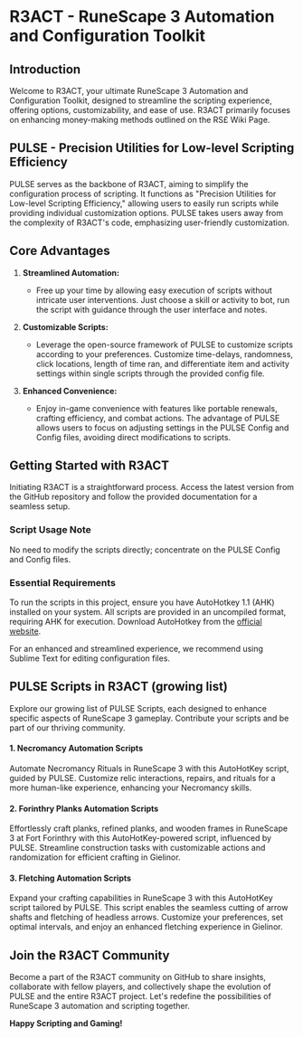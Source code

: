 # R3ACT - RuneScape 3 Automation and Configuration Toolkit

## Introduction

Welcome to R3ACT, your ultimate RuneScape 3 Automation and Configuration Toolkit, designed to streamline the scripting experience, offering options, customizability, and ease of use. R3ACT primarily focuses on enhancing money-making methods outlined on the RS£ Wiki Page.

## PULSE - Precision Utilities for Low-level Scripting Efficiency

PULSE serves as the backbone of R3ACT, aiming to simplify the configuration process of scripting. It functions as "Precision Utilities for Low-level Scripting Efficiency," allowing users to easily run scripts while providing individual customization options. PULSE takes users away from the complexity of R3ACT's code, emphasizing user-friendly customization.

## Core Advantages

1. **Streamlined Automation:**
   - Free up your time by allowing easy execution of scripts without intricate user interventions. Just choose a skill or activity to bot, run the script with guidance through the user interface and notes.

2. **Customizable Scripts:**
   - Leverage the open-source framework of PULSE to customize scripts according to your preferences. Customize time-delays, randomness, click locations, length of time ran, and differentiate item and activity settings within single scripts through the provided config file.

3. **Enhanced Convenience:**
   - Enjoy in-game convenience with features like portable renewals, crafting efficiency, and combat actions. The advantage of PULSE allows users to focus on adjusting settings in the PULSE Config and Config files, avoiding direct modifications to scripts.

## Getting Started with R3ACT

Initiating R3ACT is a straightforward process. Access the latest version from the GitHub repository and follow the provided documentation for a seamless setup.

### Script Usage Note

No need to modify the scripts directly; concentrate on the PULSE Config and Config files.

### Essential Requirements

To run the scripts in this project, ensure you have AutoHotkey 1.1 (AHK) installed on your system. All scripts are provided in an uncompiled format, requiring AHK for execution. Download AutoHotkey from the [official website](https://www.autohotkey.com/).

For an enhanced and streamlined experience, we recommend using Sublime Text for editing configuration files.

## PULSE Scripts in R3ACT (growing list)

Explore our growing list of PULSE Scripts, each designed to enhance specific aspects of RuneScape 3 gameplay. Contribute your scripts and be part of our thriving community.

#### 1. Necromancy Automation Scripts

Automate Necromancy Rituals in RuneScape 3 with this AutoHotKey script, guided by PULSE. Customize relic interactions, repairs, and rituals for a more human-like experience, enhancing your Necromancy skills.

#### 2. Forinthry Planks Automation Scripts

Effortlessly craft planks, refined planks, and wooden frames in RuneScape 3 at Fort Forinthry with this AutoHotKey-powered script, influenced by PULSE. Streamline construction tasks with customizable actions and randomization for efficient crafting in Gielinor.

#### 3. Fletching Automation Scripts

Expand your crafting capabilities in RuneScape 3 with this AutoHotKey script tailored by PULSE. This script enables the seamless cutting of arrow shafts and fletching of headless arrows. Customize your preferences, set optimal intervals, and enjoy an enhanced fletching experience in Gielinor.

## Join the R3ACT Community

Become a part of the R3ACT community on GitHub to share insights, collaborate with fellow players, and collectively shape the evolution of PULSE and the entire R3ACT project. Let's redefine the possibilities of RuneScape 3 automation and scripting together.

**Happy Scripting and Gaming!**

